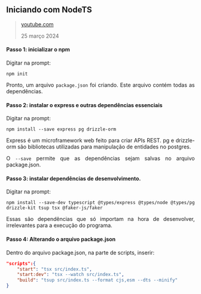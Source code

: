 <div align='justify'>

## Iniciando com NodeTS

>[youtube.com](https://youtu.be/uVB3NkrFIs8)
>
>25 março 2024

#### Passo 1: inicializar o npm

Digitar na prompt:
```
npm init
```

Pronto, um arquivo `package.json` foi criando. Este arquivo contém todas as dependências.

#### Passo 2: instalar o express e outras dependências essenciais 

Digitar na prompt:
```
npm install --save express pg drizzle-orm
```

Express é um microframework web feito para criar APIs REST. pg e drizzle-orm são bibliotecas utilizadas para manipulação de entidades no postgres.

O `--save` permite que as dependências sejam salvas no arquivo package.json.



#### Passo 3: instalar dependências de desenvolvimento.

Digitar na prompt:
```
npm install --save-dev typescript @types/express @types/node @types/pg drizzle-kit tsup tsx @faker-js/faker
```

Essas são dependências que só importam na hora de desenvolver, irrelevantes para a execução do programa.

#### Passo 4: Alterando o arquivo package.json

Dentro do arquivo package.json, na parte de scripts, inserir:

```json
"scripts":{
    "start": "tsx src/index.ts",
    "start:dev": "tsx --watch src/index.ts",
    "build": "tsup src/index.ts --format cjs,esm --dts --minify"
}
```

</div>